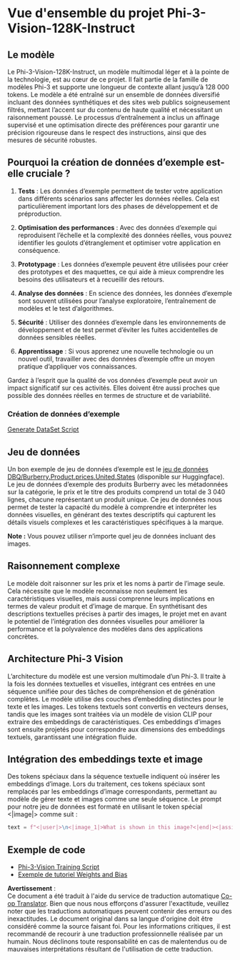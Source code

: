 <!--
CO_OP_TRANSLATOR_METADATA:
{
  "original_hash": "e0a07fd2a30fe2af30b1373df207a5bf",
  "translation_date": "2025-05-07T13:28:35+00:00",
  "source_file": "md/03.FineTuning/FineTuning_Phi-3-visionWandB.md",
  "language_code": "fr"
}
-->
# Vue d'ensemble du projet Phi-3-Vision-128K-Instruct

## Le modèle

Le Phi-3-Vision-128K-Instruct, un modèle multimodal léger et à la pointe de la technologie, est au cœur de ce projet. Il fait partie de la famille de modèles Phi-3 et supporte une longueur de contexte allant jusqu’à 128 000 tokens. Le modèle a été entraîné sur un ensemble de données diversifié incluant des données synthétiques et des sites web publics soigneusement filtrés, mettant l’accent sur du contenu de haute qualité et nécessitant un raisonnement poussé. Le processus d’entraînement a inclus un affinage supervisé et une optimisation directe des préférences pour garantir une précision rigoureuse dans le respect des instructions, ainsi que des mesures de sécurité robustes.

## Pourquoi la création de données d’exemple est-elle cruciale ?

1. **Tests** : Les données d’exemple permettent de tester votre application dans différents scénarios sans affecter les données réelles. Cela est particulièrement important lors des phases de développement et de préproduction.

2. **Optimisation des performances** : Avec des données d’exemple qui reproduisent l’échelle et la complexité des données réelles, vous pouvez identifier les goulots d’étranglement et optimiser votre application en conséquence.

3. **Prototypage** : Les données d’exemple peuvent être utilisées pour créer des prototypes et des maquettes, ce qui aide à mieux comprendre les besoins des utilisateurs et à recueillir des retours.

4. **Analyse des données** : En science des données, les données d’exemple sont souvent utilisées pour l’analyse exploratoire, l’entraînement de modèles et le test d’algorithmes.

5. **Sécurité** : Utiliser des données d’exemple dans les environnements de développement et de test permet d’éviter les fuites accidentelles de données sensibles réelles.

6. **Apprentissage** : Si vous apprenez une nouvelle technologie ou un nouvel outil, travailler avec des données d’exemple offre un moyen pratique d’appliquer vos connaissances.

Gardez à l’esprit que la qualité de vos données d’exemple peut avoir un impact significatif sur ces activités. Elles doivent être aussi proches que possible des données réelles en termes de structure et de variabilité.

### Création de données d’exemple
[Generate DataSet Script](./CreatingSampleData.md)

## Jeu de données

Un bon exemple de jeu de données d’exemple est le [jeu de données DBQ/Burberry.Product.prices.United.States](https://huggingface.co/datasets/DBQ/Burberry.Product.prices.United.States) (disponible sur Huggingface).  
Le jeu de données d’exemple des produits Burberry avec les métadonnées sur la catégorie, le prix et le titre des produits comprend un total de 3 040 lignes, chacune représentant un produit unique. Ce jeu de données nous permet de tester la capacité du modèle à comprendre et interpréter les données visuelles, en générant des textes descriptifs qui capturent les détails visuels complexes et les caractéristiques spécifiques à la marque.

**Note :** Vous pouvez utiliser n’importe quel jeu de données incluant des images.

## Raisonnement complexe

Le modèle doit raisonner sur les prix et les noms à partir de l’image seule. Cela nécessite que le modèle reconnaisse non seulement les caractéristiques visuelles, mais aussi comprenne leurs implications en termes de valeur produit et d’image de marque. En synthétisant des descriptions textuelles précises à partir des images, le projet met en avant le potentiel de l’intégration des données visuelles pour améliorer la performance et la polyvalence des modèles dans des applications concrètes.

## Architecture Phi-3 Vision

L’architecture du modèle est une version multimodale d’un Phi-3. Il traite à la fois les données textuelles et visuelles, intégrant ces entrées en une séquence unifiée pour des tâches de compréhension et de génération complètes. Le modèle utilise des couches d’embedding distinctes pour le texte et les images. Les tokens textuels sont convertis en vecteurs denses, tandis que les images sont traitées via un modèle de vision CLIP pour extraire des embeddings de caractéristiques. Ces embeddings d’images sont ensuite projetés pour correspondre aux dimensions des embeddings textuels, garantissant une intégration fluide.

## Intégration des embeddings texte et image

Des tokens spéciaux dans la séquence textuelle indiquent où insérer les embeddings d’image. Lors du traitement, ces tokens spéciaux sont remplacés par les embeddings d’image correspondants, permettant au modèle de gérer texte et images comme une seule séquence. Le prompt pour notre jeu de données est formaté en utilisant le token spécial <|image|> comme suit :

```python
text = f"<|user|>\n<|image_1|>What is shown in this image?<|end|><|assistant|>\nProduct: {row['title']}, Category: {row['category3_code']}, Full Price: {row['full_price']}<|end|>"
```

## Exemple de code
- [Phi-3-Vision Training Script](../../../../code/03.Finetuning/Phi-3-vision-Trainingscript.py)
- [Exemple de tutoriel Weights and Bias](https://wandb.ai/byyoung3/mlnews3/reports/How-to-fine-tune-Phi-3-vision-on-a-custom-dataset--Vmlldzo4MTEzMTg3)

**Avertissement** :  
Ce document a été traduit à l'aide du service de traduction automatique [Co-op Translator](https://github.com/Azure/co-op-translator). Bien que nous nous efforçons d'assurer l'exactitude, veuillez noter que les traductions automatiques peuvent contenir des erreurs ou des inexactitudes. Le document original dans sa langue d'origine doit être considéré comme la source faisant foi. Pour les informations critiques, il est recommandé de recourir à une traduction professionnelle réalisée par un humain. Nous déclinons toute responsabilité en cas de malentendus ou de mauvaises interprétations résultant de l'utilisation de cette traduction.